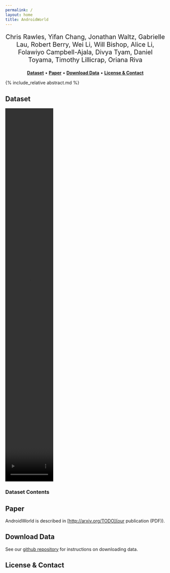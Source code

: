 ```yaml
---
permalink: /
layout: home
title: AndroidWorld
---
```


<div align="center">
<p align="center" style="font-size:20px">
Chris Rawles, Yifan Chang, Jonathan Waltz, Gabrielle Lau, Robert Berry, Wei Li, Will Bishop, Alice Li, Folawiyo Campbell-Ajala, Divya Tyam, Daniel Toyama, Timothy Lillicrap, Oriana Riva
</p>
<p align="center">
<a href="#dataset"><b>Dataset</b></a> •
<a href=""><b>Paper</b></a> •
<a href="#download-data"><b>Download Data</b></a> •
<a href="#license--contact"><b>License & Contact</b></a>
</p>

</div>

{% include_relative abstract.md %}


## Dataset

<video height='30%' width='30%' autoplay muted loop playsinline controls>
<source src="assets/videos/AudioRecorderRecordAudioWithFileName_2x.mp4" type="video/mp4">
</video>

### Dataset Contents


## Paper
AndroidWorld is described in [http://arxiv.org/TODO](our publication (PDF)).

## Download Data
See our <a href="https://github.com/google-research/android_world">github repository</a> for instructions on downloading data.

## License & Contact


